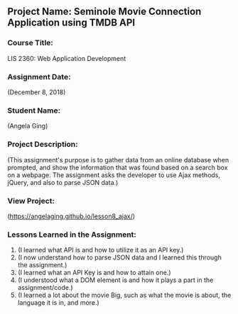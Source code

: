 ## Project Name:  Seminole Movie Connection Application using TMDB API

### Course Title:
LIS 2360:  Web Application Development

### Assignment Date:  
(December 8, 2018)

### Student Name:  
(Angela Ging)

### Project Description:
(This assignment's purpose is to gather data from an online database when prompted,
and show the information that was found based on a search box on a webpage. The assignment 
asks the developer to use Ajax methods, jQuery, and also to parse JSON data.)

### View Project:
(https://angelaging.github.io/lesson8_ajax/)

### Lessons Learned in the Assignment:
1. (I learned what API is and how to utilize it as an API key.)
2. (I now understand how to parse JSON data and I learned this through the assignment.)
3. (I learned what an API Key is and how to attain one.)
4. (I understood what a DOM element is and how it plays a part in the assignment/code.)
5. (I learned a lot about the movie Big, such as what the movie is about, the language it is in, and more.)